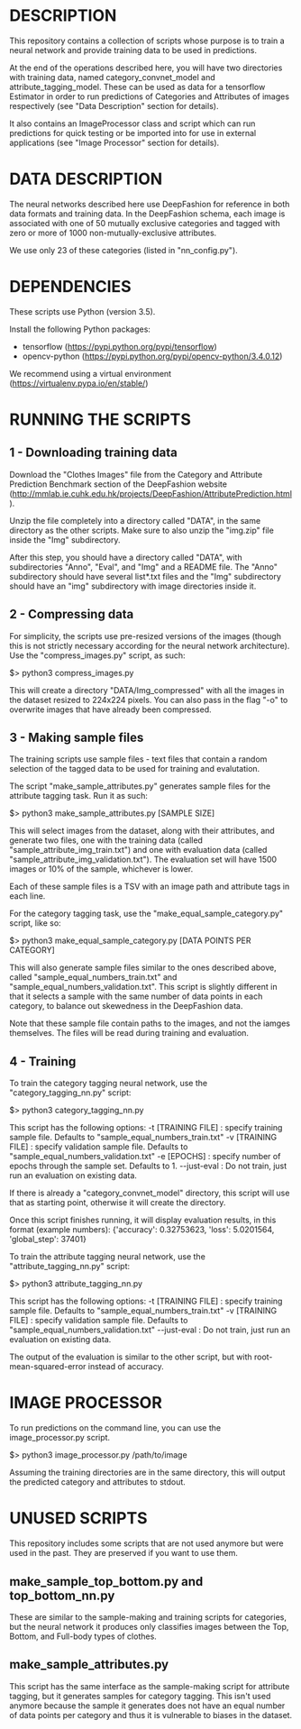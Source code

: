 # DESCRIPTION

This repository contains a collection of scripts whose purpose
is to train a neural network and provide training data to be used
in predictions.

At the end of the operations described here, you will have two
directories with training data, named category_convnet_model
and attribute_tagging_model. These can be used as data for a
tensorflow Estimator in order to run predictions of Categories
and Attributes of images respectively (see "Data Description"
section for details).

It also contains an ImageProcessor class and script which can run
predictions for quick testing or be imported into for use in external
applications (see "Image Processor" section for details).

# DATA DESCRIPTION

The neural networks described here use DeepFashion for reference in both
data formats and training data. In the DeepFashion schema, each image
is associated with one of 50 mutually exclusive categories and tagged with
zero or more of 1000 non-mutually-exclusive attributes.

We use only 23 of these categories (listed in "nn_config.py").

# DEPENDENCIES

These scripts use Python (version 3.5).

Install the following Python packages:
- tensorflow (https://pypi.python.org/pypi/tensorflow)
- opencv-python (https://pypi.python.org/pypi/opencv-python/3.4.0.12)

We recommend using a virtual environment (https://virtualenv.pypa.io/en/stable/)

# RUNNING THE SCRIPTS

## 1 - Downloading training data

Download the "Clothes Images" file from the Category and Attribute Prediction
Benchmark section of the DeepFashion website
(http://mmlab.ie.cuhk.edu.hk/projects/DeepFashion/AttributePrediction.html).

Unzip the file completely into a directory called "DATA", in the same directory
as the other scripts. Make sure to also unzip the "img.zip" file inside the "Img"
subdirectory.

After this step, you should have a directory called "DATA", with subdirectories
"Anno", "Eval", and "Img" and a README file. The "Anno" subdirectory should have
several list*.txt files and the "Img" subdirectory should have an "img"
subdirectory with image directories inside it.

## 2 - Compressing data

For simplicity, the scripts use pre-resized versions of the images (though this
is not strictly necessary according for the neural network architecture). Use the
"compress_images.py" script, as such:

$> python3 compress_images.py

This will create a directory "DATA/Img_compressed" with all the images in the
dataset resized to 224x224 pixels.
You can also pass in the flag "-o" to overwrite images that have already been
compressed.

## 3 - Making sample files

The training scripts use sample files - text files that contain a random selection
of the tagged data to be used for training and evalutation.

The script "make_sample_attributes.py" generates sample files for the attribute
tagging task. Run it as such:

$> python3 make_sample_attributes.py [SAMPLE SIZE]

This will select <SAMPLE SIZE> images from the dataset, along with their attributes,
and generate two files, one with the training data (called
"sample_attribute_img_train.txt") and one with evaluation data (called
"sample_attribute_img_validation.txt"). The evaluation set will have 1500 images or
10% of the sample, whichever is lower.

Each of these sample files is a TSV with an image path and attribute tags in each line.

For the category tagging task, use the "make_equal_sample_category.py" script, like so:

$> python3 make_equal_sample_category.py [DATA POINTS PER CATEGORY]

This will also generate sample files similar to the ones described above, called
"sample_equal_numbers_train.txt" and "sample_equal_numbers_validation.txt". This script is
slightly different in that it selects a sample with the same number of data points in each
category, to balance out skewedness in the DeepFashion data.

Note that these sample file contain paths to the images, and not the iamges themselves. The
files will be read during training and evaluation.

## 4 - Training

To train the category tagging neural network, use the "category_tagging_nn.py" script:

$> python3 category_tagging_nn.py

This script has the following options:
-t [TRAINING FILE] : specify training sample file. Defaults to "sample_equal_numbers_train.txt"
-v [TRAINING FILE] : specify validation sample file. Defaults to "sample_equal_numbers_validation.txt"
-e [EPOCHS] : specify number of epochs through the sample set. Defaults to 1.
--just-eval : Do not train, just run an evaluation on existing data.

If there is already a "category_convnet_model" directory, this script will use that as starting point,
otherwise it will create the directory.

Once this script finishes running, it will display evaluation results, in this format (example numbers):
{'accuracy': 0.32753623, 'loss': 5.0201564, 'global_step': 37401}

To train the attribute tagging neural network, use the "attribute_tagging_nn.py" script:

$> python3 attribute_tagging_nn.py

This script has the following options:
-t [TRAINING FILE] : specify training sample file. Defaults to "sample_equal_numbers_train.txt"
-v [TRAINING FILE] : specify validation sample file. Defaults to "sample_equal_numbers_validation.txt"
--just-eval : Do not train, just run an evaluation on existing data.

The output of the evaluation is similar to the other script, but with root-mean-squared-error instead
of accuracy.

# IMAGE PROCESSOR

To run predictions on the command line, you can use the image_processor.py script.

$> python3 image_processor.py /path/to/image

Assuming the training directories are in the same directory, this will output
the predicted category and attributes to stdout.

# UNUSED SCRIPTS

This repository includes some scripts that are not used anymore but were used in the past.
They are preserved if you want to use them.

## make_sample_top_bottom.py and top_bottom_nn.py

These are similar to the sample-making and training scripts for categories, but the neural network it
produces only classifies images between the Top, Bottom, and Full-body types of clothes.

## make_sample_attributes.py

This script has the same interface as the sample-making script for attribute tagging, but it generates
samples for category tagging. This isn't used anymore because the sample it generates does not have an
equal number of data points per category and thus it is vulnerable to biases in the dataset.
